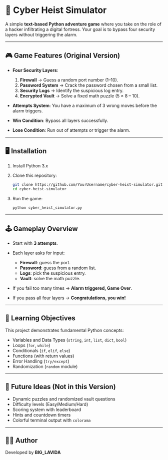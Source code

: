 # 🔐 Cyber Heist Simulator

A simple **text-based Python adventure game** where you take on the role of a hacker infiltrating a digital fortress.
Your goal is to bypass four security layers without triggering the alarm.

---

## 🎮 Game Features (Original Version)

* **Four Security Layers**:

  1. **Firewall** → Guess a random port number (1–10).
  2. **Password System** → Crack the password chosen from a small list.
  3. **Security Logs** → Identify the suspicious log entry.
  4. **Encrypted Vault** → Solve a fixed math puzzle (5 × 8 – 10).
* **Attempts System**: You have a maximum of 3 wrong moves before the alarm triggers.
* **Win Condition**: Bypass all layers successfully.
* **Lose Condition**: Run out of attempts or trigger the alarm.

---

## 🖥️ Installation

1. Install Python 3.x
2. Clone this repository:

   ```bash
   git clone https://github.com/YourUsername/cyber-heist-simulator.git
   cd cyber-heist-simulator
   ```
3. Run the game:

   ```bash
   python cyber_heist_simulator.py
   ```

---

## 🕹️ Gameplay Overview

* Start with **3 attempts**.
* Each layer asks for input:

  * **Firewall**: guess the port.
  * **Password**: guess from a random list.
  * **Logs**: pick the suspicious entry.
  * **Vault**: solve the math puzzle.
* If you fail too many times → **Alarm triggered, Game Over**.
* If you pass all four layers → **Congratulations, you win!**

---

## 📂 Learning Objectives

This project demonstrates fundamental Python concepts:

* Variables and Data Types (`string`, `int`, `list`, `dict`, `bool`)
* Loops (`for`, `while`)
* Conditionals (`if`, `elif`, `else`)
* Functions (with return values)
* Error Handling (`try/except`)
* Randomization (`random` module)

---

## 🚀 Future Ideas (Not in this Version)

* Dynamic puzzles and randomized vault questions
* Difficulty levels (Easy/Medium/Hard)
* Scoring system with leaderboard
* Hints and countdown timers
* Colorful terminal output with `colorama`

---

## 👨‍💻 Author

Developed by **BIG\_LAVIDA**
